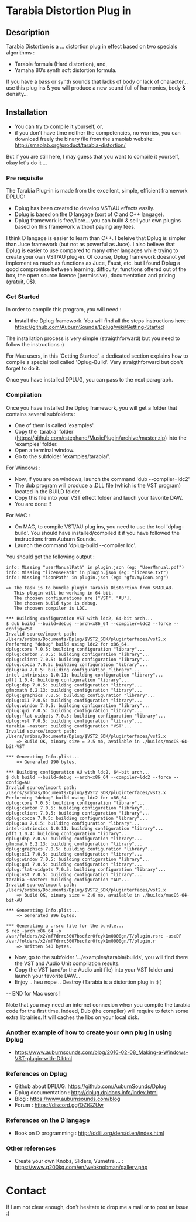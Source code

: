 # Tarabia Distortion Plug in

## Description
Tarabia Distortion is a … distortion plug in effect based on two specials algorithms :
- Tarabia formula (Hard distortion), and,
- Yamaha 80’s synth soft distortion formula.

If you have a bass or synth sounds that lacks of body or lack of character… use this plug ins & you will produce a new sound full of harmonics, body & density…

## Installation
- You can try to compile it yourself,
or,
- if you don't have time neither the competencies, no worries, you can download freely the binary file from the smaolab website: http://smaolab.org/product/tarabia-distortion/

But if you are still here, I may guess that you want to compile it yourself, okay let's do it ...

### Pre requisite
The Tarabia Plug-in is made from the excellent, simple, efficient framework DPLUG:  
- Dplug has been created to develop VST/AU effects easily.
- Dplug is based on the D langage (sort of C and C++ langage).
- Dplug framework is free/libre... you can build & sell your own plugins based on this framework without paying any fees.

I think D langage is easier to learn than C++. I beleive that Dplug is simpler than Juce framework (but not as powerful as Juce). I also believe that Dplug is easier to use compared to many other langages while trying to create your own VST/AU plug-in. Of course, Dplug framework doesnot yet implement as much as functions as Juce, Faust, etc. but I found Dplug a good compromise between learning, difficulty, functions offered out of the box, the open source licence (permissive), documentation and pricing (gratuit, 0$).

### Get Started
In order to compile this program, you will need :
- Install the Dplug framework. You will find all the steps instructions here : https://github.com/AuburnSounds/Dplug/wiki/Getting-Started   

The installation process is very simple (straigthforward) but you need to follow the instructions :)

For Mac users, in this 'Getting Started', a dedicated section explains how to compile a special tool called 'Dplug-Build'. Very straigthforward but don't forget to do it.

Once you have installed DPLUG, you can pass to the next paragraph.

### Compilation
Once you have installed the Dplug framework, you will get a folder that contains several subfolders :
- One of them is called 'examples'.
- Copy the 'tarabia' folder (https://github.com/rstephane/MusicPlugin/archive/master.zip) into the 'examples' folder.
- Open a terminal window.
- Go to the subfolder 'examples/tarabia/'.

For Windows :
- Now, if you are on windows, launch the command 'dub --compiler=ldc2'
- The dub program will produce a .DLL file (which is the VST program) located in the BUILD folder.
- Copy this file into your VST effect folder and lauch your favorite DAW.
- You are done !!

For MAC :
- On MAC, to compile VST/AU plug ins, you need to use the tool 'dplug-build'. You should have installed/compiled it if you have followed the instructions from Auburn Sounds.
- Launch the command 'dplug-build --compiler ldc'.

You should get the following output :

```
info: Missing "userManualPath" in plugin.json (eg: "UserManual.pdf")
info: Missing "licensePath" in plugin.json (eg: "license.txt")
info: Missing "iconPath" in plugin.json (eg: "gfx/myIcon.png")

=> The task is to bundle plugin Tarabia Distortion from SMAOLAB.
   This plugin will be working in 64-bit.
   The choosen configurations are ["VST", "AU"].
   The choosen build type is debug.
   The choosen compiler is LDC.

*** Building configuration VST with ldc2, 64-bit arch...
$ dub build --build=debug --arch=x86_64 --compiler=ldc2 --force --config=VST
Invalid source/import path: /Users/sribas/Documents/Dplug/$VST2_SDK/pluginterfaces/vst2.x
Performing "debug" build using ldc2 for x86_64.
dplug:core 7.0.5: building configuration "library"...
dplug:carbon 7.0.5: building configuration "library"...
dplug:client 7.0.5: building configuration "library"...
dplug:cocoa 7.0.5: building configuration "library"...
dplug:au 7.0.5: building configuration "library"...
intel-intrinsics 1.0.11: building configuration "library"...
pfft 1.0.4: building configuration "library"...
dplug:dsp 7.0.5: building configuration "library"...
gfm:math 6.2.13: building configuration "library"...
dplug:graphics 7.0.5: building configuration "library"...
dplug:x11 7.0.5: building configuration "library"...
dplug:window 7.0.5: building configuration "library"...
dplug:gui 7.0.5: building configuration "library"...
dplug:flat-widgets 7.0.5: building configuration "library"...
dplug:vst 7.0.5: building configuration "library"...
tarabia ~master: building configuration "VST"...
Invalid source/import path: /Users/sribas/Documents/Dplug/$VST2_SDK/pluginterfaces/vst2.x
    => Build OK, binary size = 2.5 mb, available in ./builds/macOS-64-bit-VST

*** Generating Info.plist...
    => Generated 990 bytes.

*** Building configuration AU with ldc2, 64-bit arch...
$ dub build --build=debug --arch=x86_64 --compiler=ldc2 --force --config=AU
Invalid source/import path: /Users/sribas/Documents/Dplug/$VST2_SDK/pluginterfaces/vst2.x
Performing "debug" build using ldc2 for x86_64.
dplug:core 7.0.5: building configuration "library"...
dplug:carbon 7.0.5: building configuration "library"...
dplug:client 7.0.5: building configuration "library"...
dplug:cocoa 7.0.5: building configuration "library"...
dplug:au 7.0.5: building configuration "library"...
intel-intrinsics 1.0.11: building configuration "library"...
pfft 1.0.4: building configuration "library"...
dplug:dsp 7.0.5: building configuration "library"...
gfm:math 6.2.13: building configuration "library"...
dplug:graphics 7.0.5: building configuration "library"...
dplug:x11 7.0.5: building configuration "library"...
dplug:window 7.0.5: building configuration "library"...
dplug:gui 7.0.5: building configuration "library"...
dplug:flat-widgets 7.0.5: building configuration "library"...
dplug:vst 7.0.5: building configuration "library"...
tarabia ~master: building configuration "AU"...
Invalid source/import path: /Users/sribas/Documents/Dplug/$VST2_SDK/pluginterfaces/vst2.x
    => Build OK, binary size = 2.6 mb, available in ./builds/macOS-64-bit-AU

*** Generating Info.plist...
    => Generated 996 bytes.

*** Generating a .rsrc file for the bundle...
$ rez -arch x86_64 -o /var/folders/x2/mf7drrc5007bscfzr0fcyk1m0000gn/T/plugin.rsrc -useDF /var/folders/x2/mf7drrc5007bscfzr0fcyk1m0000gn/T/plugin.r
    => Written 540 bytes.
```

- Now, go to the subfolder '.../examples/tarabia/builds', you will find there the VST and Audio Unit compilation results.
- Copy the VST (and/or the Audio unit file) into your VST folder and launch your favorite DAW...
- Enjoy .. heu nope .. Destroy (Tarabia is a distortion plug in :) )

-- END for Mac users !

Note that you may need an internet connexion when you compile the tarabia code for the first time. Indeed, Dub (the compiler) will require to fetch some extra librairies. It will caches the libs on your local disk.

### Another example of how to create your own plug in using Dplug
- https://www.auburnsounds.com/blog/2016-02-08_Making-a-Windows-VST-plugin-with-D.html

### References on Dplug
- Github about DPLUG: https://github.com/AuburnSounds/Dplug
- Dplug documentation : http://dplug.dpldocs.info/index.html
- Blog : https://www.auburnsounds.com/blog
- Forum : https://discord.gg/QZtGZUw

### References on the D langage
- Book on D programming : http://ddili.org/ders/d.en/index.html

### Other references
- Create your own Knobs, Sliders, Vumetre ... : https://www.g200kg.com/en/webknobman/gallery.php

# Contact
If I am not clear enough, don't hesitate to drop me a mail or to post an issue :)
